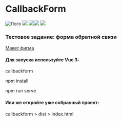 # CallbackForm
<p><img src="https://img.shields.io/badge/html5-%23E34F26.svg?style=for-the-badge&logo=html5&logoColor=white" alt="Лого"> <img src="https://img.shields.io/badge/css3-%231572B6.svg?style=for-the-badge&logo=css3&logoColor=white">
<img src="https://img.shields.io/badge/javascript-%23323330.svg?style=for-the-badge&logo=javascript&logoColor=%23F7DF1E"><img src="https://img.shields.io/badge/vuejs-%2335495e.svg?style=for-the-badge&logo=vuedotjs&logoColor=%234FC08D">
<img src="https://img.shields.io/badge/figma-%23F24E1E.svg?style=for-the-badge&logo=figma&logoColor=white"></p>
<h3>Тестовое задание: форма обратной связи</h3>
<a href="https://www.figma.com/file/S1GETdSKMzG3zPJLK48dzH/%D0%A4%D0%BE%D1%80%D0%BC%D0%B0-%D0%BE%D0%B1%D1%80%D0%B0%D1%82%D0%BD%D0%BE%D0%B9-%D1%81%D0%B2%D1%8F%D0%B7%D0%B8?type=design&node-id=5%3A227&mode=design&t=z0oQ1Vji5gNcoirk-1">Макет фигма</a>
<br>
<h4>Для запуска используйте Vue 3:</h4>

<p>callbackform</p>
<p>npm install</p>
<p>npm run serve</p>


<h4>Или же откройте уже собранный проект:</h4>
callbackform > dist > index.html
